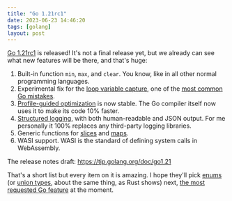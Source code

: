 ```yaml
---
title: "Go 1.21rc1"
date: 2023-06-23 14:46:20
tags: [golang]
layout: post
---
```


[Go 1.21rc1](https://go.dev/blog/go1.21rc) is released! It's not a final release yet, but we already can see what new features will be there, and that's huge:

1. Built-in function `min`, `max`, and `clear`. You know, like in all other normal programming languages.
2. Experimental fix for the [loop variable capture](https://github.com/golang/go/wiki/LoopvarExperiment), one of the [most common Go mistakes](https://github.com/golang/go/wiki/CommonMistakes).
3. [Profile-guided optimization](https://go.dev/doc/pgo) is now stable. The Go compiler itself now uses it to make its code 10% faster.
4. [Structured logging](https://pkg.go.dev/log/slog), with both human-readable and JSON output. For me personally it 100% replaces any third-party logging libraries.
5. Generic functions for [slices](https://tip.golang.org/pkg/slices) and [maps](https://tip.golang.org/pkg/maps).
6. WASI support. WASI is the standard of defining system calls in WebAssembly.

The release notes draft:
<https://tip.golang.org/doc/go1.21>

That's a short list but every item on it is amazing. I hope they'll pick [enums](https://github.com/golang/go/issues/19814) (or [union types](https://github.com/golang/go/issues/19412), about the same thing, as Rust shows) next, [the most requested Go feature](https://github.com/golang/go/issues?q=is%3Aissue+sort%3Areactions-%2B1-desc+is%3Aopen) at the moment.
